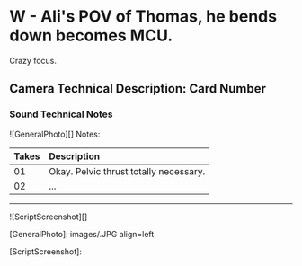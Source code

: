 # W - Ali's POV of Thomas, he bends down becomes MCU.Crazy focus.

## Camera Technical Description: Card Number

### Sound Technical Notes

![GeneralPhoto][]
Notes: 

| Takes | Description |
|:---|:----|
| 01 | Okay. Pelvic thrust totally necessary. |
| 02 | ... |

----

![ScriptScreenshot][]


[GeneralPhoto]:  images/.JPG align=left

[ScriptScreenshot]: 